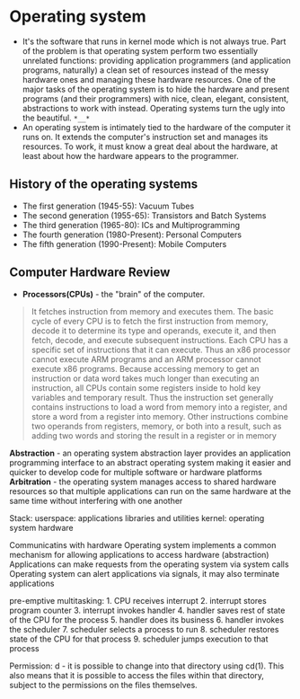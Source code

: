 # Operating system
* It's the software that runs in kernel mode which is not always true. Part of the problem is that operating system perform two essentially unrelated functions: providing application programmers (and application programs, naturally) a clean set of resources instead of the messy hardware ones and managing these hardware resources. One of the major tasks of the operating system is to hide the hardware and present programs (and their programmers) with nice, clean, elegant, consistent, abstractions to work with instead. Operating systems turn the ugly into the beautiful. `*__*`
* An operating system is intimately tied to the hardware of the computer it runs on. It extends the computer's instruction set and manages its resources. To work, it must know a great deal about the hardware, at least about how the hardware appears to the programmer.

## History of the operating systems
* The first generation (1945-55): Vacuum Tubes
* The second generation (1955-65): Transistors and Batch Systems
* The third generation (1965-80): ICs and Multiprogramming
* The fourth generation (1980-Present): Personal Computers
* The fifth generation  (1990-Present): Mobile Computers

## Computer Hardware Review
* **Processors(CPUs)** - the "brain" of the computer.
> It fetches instruction from memory and executes them. The basic cycle of every CPU is to fetch the first instruction from memory, decode it to determine its type and operands, execute it, and then fetch, decode, and execute subsequent instructions.
Each CPU has a specific set of instructions that it can execute. Thus an x86 processor cannot execute ARM programs and an ARM processor cannot execute x86 programs. Because accessing memory to get an instruction or data word takes much longer than executing an instruction, all CPUs contain some registers inside to hold key variables and temporary result. Thus the instruction set generally contains instructions to load a word from memory into a register, and store a word from a register into memory. Other instructions combine two operands from registers, memory, or both into a result, such as adding two words and storing the result in a register or in memory

**Abstraction** - an operating system abstraction layer provides an application programming interface to an abstract operating system making it easier and quicker to develop code for multiple software or hardware platforms
**Arbitration** - the operating system manages access to shared hardware resources so that multiple applications can run on the same hardware at the same time without interfering with one another

Stack:
    userspace:
        applications
        libraries and utilities
    kernel:
        operating system
    hardware

Communicatins with hardware
    Operating system implements a common mechanism for allowing applications to access hardware (abstraction)
    Applications can make requests from the operating system via system calls
    Operating system can alert applications via signals, it may also terminate applications

pre-emptive multitasking:
    1. CPU receives interrupt
    2. interrupt stores program counter
    3. interrupt invokes handler
    4. handler saves rest of state of the CPU for the process
    5. handler does its business
    6. handler invokes the scheduler
    7. scheduler selects a process to run
    8. scheduler restores state of the CPU for that process
    9. scheduler jumps execution to that process

Permission:
    d - it is possible to change into that directory using cd(1). This also means that it is possible to access the files within that directory, subject to the permissions on the files themselves.
